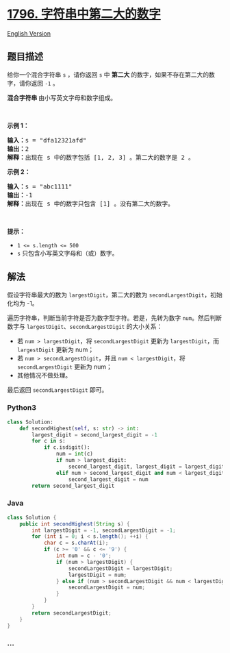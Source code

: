 # [1796. 字符串中第二大的数字](https://leetcode-cn.com/problems/second-largest-digit-in-a-string)

[English Version](https://github.com/yanglr/leetcode-ac/blob/master/assets/1700-1799/1796.Second%20Largest%20Digit%20in%20a%20String/README_EN.md)

## 题目描述

<!-- 这里写题目描述 -->

<p>给你一个混合字符串 <code>s</code> ，请你返回 <code>s</code> 中 <strong>第二大 </strong>的数字，如果不存在第二大的数字，请你返回 <code>-1</code> 。</p>

<p><strong>混合字符串 </strong>由小写英文字母和数字组成。</p>

<p> </p>

<p><strong>示例 1：</strong></p>

<pre>
<b>输入：</b>s = "dfa12321afd"
<b>输出：</b>2
<b>解释：</b>出现在 s 中的数字包括 [1, 2, 3] 。第二大的数字是 2 。
</pre>

<p><strong>示例 2：</strong></p>

<pre>
<b>输入：</b>s = "abc1111"
<b>输出：</b>-1
<b>解释：</b>出现在 s 中的数字只包含 [1] 。没有第二大的数字。
</pre>

<p> </p>

<p><strong>提示：</strong></p>

<ul>
	<li><code>1 <= s.length <= 500</code></li>
	<li><code>s</code> 只包含小写英文字母和（或）数字。</li>
</ul>

## 解法

<!-- 这里可写通用的实现逻辑 -->

假设字符串最大的数为 `largestDigit`，第二大的数为 `secondLargestDigit`，初始化均为 -1。

遍历字符串，判断当前字符是否为数字型字符。若是，先转为数字 `num`。然后判断数字与 `largestDigit`、`secondLargestDigit` 的大小关系：

- 若 `num > largestDigit`，将 `secondLargestDigit` 更新为 `largestDigit`，而 `largestDigit` 更新为 num；
- 若 `num > secondLargestDigit`，并且 `num < largestDigit`，将 `secondLargestDigit` 更新为 num；
- 其他情况不做处理。

最后返回 `secondLargestDigit` 即可。

<!-- tabs:start -->

### **Python3**

<!-- 这里可写当前语言的特殊实现逻辑 -->

```python
class Solution:
    def secondHighest(self, s: str) -> int:
        largest_digit = second_largest_digit = -1
        for c in s:
            if c.isdigit():
                num = int(c)
                if num > largest_digit:
                    second_largest_digit, largest_digit = largest_digit, num
                elif num > second_largest_digit and num < largest_digit:
                    second_largest_digit = num
        return second_largest_digit
```

### **Java**

<!-- 这里可写当前语言的特殊实现逻辑 -->

```java
class Solution {
    public int secondHighest(String s) {
        int largestDigit = -1, secondLargestDigit = -1;
        for (int i = 0; i < s.length(); ++i) {
            char c = s.charAt(i);
            if (c >= '0' && c <= '9') {
                int num = c - '0';
                if (num > largestDigit) {
                    secondLargestDigit = largestDigit;
                    largestDigit = num;
                } else if (num > secondLargestDigit && num < largestDigit) {
                    secondLargestDigit = num;
                }
            }
        }
        return secondLargestDigit;
    }
}
```

### **...**

```

```

<!-- tabs:end -->
